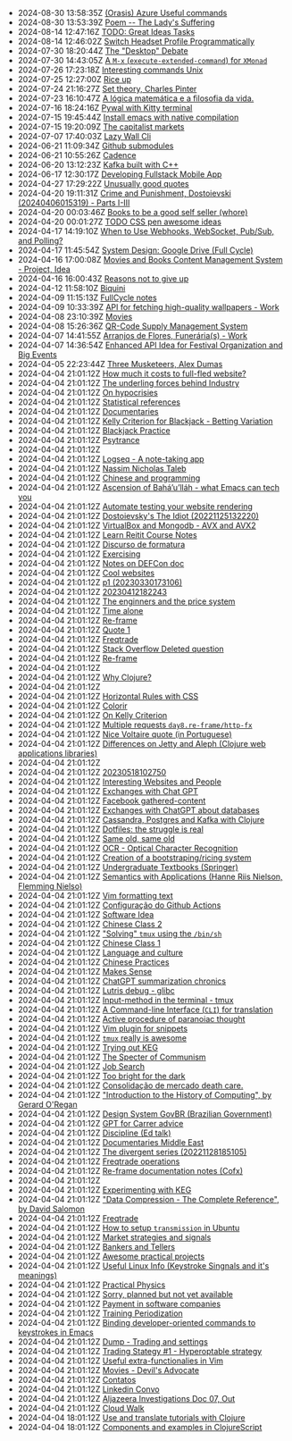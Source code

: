 * 2024-08-30 13:58:35Z [(Orasis) Azure Useful commands](../144)
* 2024-08-30 13:53:39Z [Poem -- The Lady's Suffering](../145)
* 2024-08-14 12:47:16Z [TODO: Great Ideas Tasks](../136)
* 2024-08-14 12:46:02Z [Switch Headset Profile Programmatically ](../143)
* 2024-07-30 18:20:44Z [The "Desktop" Debate](../142)
* 2024-07-30 14:43:05Z [A `M-x` (`execute-extended-command`) for `XMonad`](../141)
* 2024-07-26 17:23:18Z [Interesting commands Unix](../140)
* 2024-07-25 12:27:00Z [Rice up](../139)
* 2024-07-24 21:16:27Z [Set theory, Charles Pinter](../138)
* 2024-07-23 16:10:47Z [A lógica matemática e a filosofia da vida.](../137)
* 2024-07-16 18:24:16Z [Pywal with Kitty terminal](../135)
* 2024-07-15 19:45:44Z [Install emacs with native compilation](../45)
* 2024-07-15 19:20:09Z [The capitalist markets](../34)
* 2024-07-07 17:40:03Z [Lazy Wall Cli](../134)
* 2024-06-21 11:09:34Z [Github submodules](../133)
* 2024-06-21 10:55:26Z [Cadence](../132)
* 2024-06-20 13:12:23Z [Kafka built with C++](../131)
* 2024-06-17 12:30:17Z [Developing Fullstack Mobile App](../130)
* 2024-04-27 17:29:22Z [Unusually good quotes](../88)
* 2024-04-20 19:11:31Z [Crime and Punishment, Dostoievski (20240406015319) - Parts I-III](../114)
* 2024-04-20 00:03:46Z [Books to be a good self seller (whore)](../129)
* 2024-04-20 00:01:27Z [TODO CSS pen awesome ideas](../128)
* 2024-04-17 14:19:10Z [When to Use Webhooks, WebSocket, Pub/Sub, and Polling?](../127)
* 2024-04-17 11:45:54Z [System Design: Google Drive (Full Cycle)](../126)
* 2024-04-16 17:00:08Z [Movies and Books Content Management System - Project, Idea](../125)
* 2024-04-16 16:00:43Z [Reasons not to give up](../124)
* 2024-04-12 11:58:10Z [Biquini](../123)
* 2024-04-09 11:15:13Z [FullCycle notes](../122)
* 2024-04-09 10:33:39Z [API for fetching high-quality wallpapers - Work](../121)
* 2024-04-08 23:10:39Z [Movies](../115)
* 2024-04-08 15:26:36Z [QR-Code Supply Management System](../120)
* 2024-04-07 14:41:55Z [Arranjos de Flores, Funerária(s) - Work](../119)
* 2024-04-07 14:36:54Z [Enhanced API Idea for Festival Organization and Big Events](../118)
* 2024-04-05 22:23:44Z [Three Musketeers, Alex Dumas](../116)
* 2024-04-04 21:01:12Z [How much it costs to full-fled website?](../52)
* 2024-04-04 21:01:12Z [The underling forces behind Industry](../8)
* 2024-04-04 21:01:12Z [On hypocrisies](../79)
* 2024-04-04 21:01:12Z [Statistical references](../78)
* 2024-04-04 21:01:12Z [Documentaries](../77)
* 2024-04-04 21:01:12Z [Kelly Criterion for Blackjack - Betting Variation](../76)
* 2024-04-04 21:01:12Z [Blackjack Practice](../75)
* 2024-04-04 21:01:12Z [Psytrance ](../74)
* 2024-04-04 21:01:12Z [](../97)
* 2024-04-04 21:01:12Z [Logseq - A note-taking app](../72)
* 2024-04-04 21:01:12Z [Nassim Nicholas Taleb](../84)
* 2024-04-04 21:01:12Z [Chinese and programming](../19)
* 2024-04-04 21:01:12Z [Ascension of Bahá’u’lláh - what Emacs can tech you](../63)
* 2024-04-04 21:01:12Z [Automate testing your website rendering](../29)
* 2024-04-04 21:01:12Z [Dostoievsky's The Idiot (20221125132220)](../3)
* 2024-04-04 21:01:12Z [VirtualBox and Mongodb - AVX and AVX2](../31)
* 2024-04-04 21:01:12Z [Learn Reitit Course Notes](../32)
* 2024-04-04 21:01:12Z [Discurso de formatura](../33)
* 2024-04-04 21:01:12Z [Exercising](../82)
* 2024-04-04 21:01:12Z [Notes on DEFCon doc](../35)
* 2024-04-04 21:01:12Z [Cool websites](../37)
* 2024-04-04 21:01:12Z [p1 (20230330173106)](../38)
* 2024-04-04 21:01:12Z [20230412182243](../39)
* 2024-04-04 21:01:12Z [The enginners and the price system](../4)
* 2024-04-04 21:01:12Z [Time alone](../40)
* 2024-04-04 21:01:12Z [Re-frame](../41)
* 2024-04-04 21:01:12Z [Quote 1](../43)
* 2024-04-04 21:01:12Z [Freqtrade](../89)
* 2024-04-04 21:01:12Z [Stack Overflow Deleted question](../46)
* 2024-04-04 21:01:12Z [Re-frame](../47)
* 2024-04-04 21:01:12Z [](../94)
* 2024-04-04 21:01:12Z [Why Clojure?](../86)
* 2024-04-04 21:01:12Z [](../71)
* 2024-04-04 21:01:12Z [Horizontal Rules with CSS](../50)
* 2024-04-04 21:01:12Z [Colorir](../83)
* 2024-04-04 21:01:12Z [On Kelly Criterion](../80)
* 2024-04-04 21:01:12Z [Multiple requests `day8.re-frame/http-fx`](../53)
* 2024-04-04 21:01:12Z [Nice Voltaire quote (in Portuguese)](../54)
* 2024-04-04 21:01:12Z [Differences on Jetty and Aleph (Clojure web applications libraries)](../55)
* 2024-04-04 21:01:12Z [](../56)
* 2024-04-04 21:01:12Z [20230518102750](../57)
* 2024-04-04 21:01:12Z [Interesting Websites and People](../58)
* 2024-04-04 21:01:12Z [Exchanges with Chat GPT](../59)
* 2024-04-04 21:01:12Z [Facebook gathered-content](../6)
* 2024-04-04 21:01:12Z [Exchanges with ChatGPT about databases](../60)
* 2024-04-04 21:01:12Z [Cassandra, Postgres and Kafka with Clojure](../61)
* 2024-04-04 21:01:12Z [Dotfiles: the struggle is real](../28)
* 2024-04-04 21:01:12Z [Same old, same old](../64)
* 2024-04-04 21:01:12Z [OCR - Optical Character Recognition](../66)
* 2024-04-04 21:01:12Z [Creation of a bootstraping/ricing system](../67)
* 2024-04-04 21:01:12Z [Undergraduate Textbooks (Springer)](../68)
* 2024-04-04 21:01:12Z [Semantics with Applications (Hanne Riis Nielson, Flemming Nielso)](../69)
* 2024-04-04 21:01:12Z [Vim formatting text](../7)
* 2024-04-04 21:01:12Z [Configuração do Github Actions](../27)
* 2024-04-04 21:01:12Z [Software Idea](../26)
* 2024-04-04 21:01:12Z [Chinese Class 2](../25)
* 2024-04-04 21:01:12Z ["Solving" `tmux` using the `/bin/sh`](../24)
* 2024-04-04 21:01:12Z [Chinese Class 1](../22)
* 2024-04-04 21:01:12Z [Language and culture](../21)
* 2024-04-04 21:01:12Z [Chinese Practices](../20)
* 2024-04-04 21:01:12Z [Makes Sense](../2)
* 2024-04-04 21:01:12Z [ChatGPT summarization chronics](../104)
* 2024-04-04 21:01:12Z [Lutris debug - glibc](../18)
* 2024-04-04 21:01:12Z [Input-method in the terminal - tmux](../17)
* 2024-04-04 21:01:12Z [A Command-line Interface (`CLI`) for translation](../16)
* 2024-04-04 21:01:12Z [Active procedure of paranoiac thought ](../15)
* 2024-04-04 21:01:12Z [Vim plugin for snippets](../13)
* 2024-04-04 21:01:12Z [`tmux` really is awesome](../10)
* 2024-04-04 21:01:12Z [Trying out KEG](../1)
* 2024-04-04 21:01:12Z [The Specter of Communism](../11)
* 2024-04-04 21:01:12Z [Job Search](../111)
* 2024-04-04 21:01:12Z [Too bright for the dark](../85)
* 2024-04-04 21:01:12Z [Consolidação de mercado death care.](../87)
* 2024-04-04 21:01:12Z ["Introduction to the History of Computing", by Gerard O'Regan](../73)
* 2024-04-04 21:01:12Z [Design System GovBR (Brazilian Government)](../93)
* 2024-04-04 21:01:12Z [GPT for Carrer advice](../107)
* 2024-04-04 21:01:12Z [Discipline (Ed talk)](../90)
* 2024-04-04 21:01:12Z [Documentaries Middle East](../98)
* 2024-04-04 21:01:12Z [The divergent series (20221128185105)](../9)
* 2024-04-04 21:01:12Z [Freqtrade operations](../92)
* 2024-04-04 21:01:12Z [Re-frame documentation notes (Cofx)](../49)
* 2024-04-04 21:01:12Z [](../95)
* 2024-04-04 21:01:12Z [Experimenting with KEG](../5)
* 2024-04-04 21:01:12Z ["Data Compression - The Complete Reference", by David Salomon](../70)
* 2024-04-04 21:01:12Z [Freqtrade](../91)
* 2024-04-04 21:01:12Z [How to setup `transmission` in Ubuntu](../51)
* 2024-04-04 21:01:12Z [Market strategies and signals](../99)
* 2024-04-04 21:01:12Z [Bankers and Tellers](../81)
* 2024-04-04 21:01:12Z [Awesome practical projects](../108)
* 2024-04-04 21:01:12Z [Useful Linux Info (Keystroke Singnals and it's meanings)](../106)
* 2024-04-04 21:01:12Z [Practical Physics](../105)
* 2024-04-04 21:01:12Z [Sorry, planned but not yet available](../0)
* 2024-04-04 21:01:12Z [Payment in software companies](../48)
* 2024-04-04 21:01:12Z [Training Periodization](../103)
* 2024-04-04 21:01:12Z [Binding developer-oriented commands to keystrokes in Emacs](../102)
* 2024-04-04 21:01:12Z [Dump - Trading and settings](../101)
* 2024-04-04 21:01:12Z [Trading Stategy #1 - Hyperoptable strategy](../100)
* 2024-04-04 21:01:12Z [Useful extra-functionalies in Vim](../12)
* 2024-04-04 21:01:12Z [Movies - Devil's Advocate](../113)
* 2024-04-04 21:01:12Z [Contatos](../96)
* 2024-04-04 21:01:12Z [Linkedin Convo](../110)
* 2024-04-04 21:01:12Z [Aljazeera Investigations Doc 07, Out](../112)
* 2024-04-04 21:01:12Z [Cloud Walk ](../109)
* 2024-04-04 18:01:12Z [Use and translate tutorials with Clojure](../62)
* 2024-04-04 18:01:12Z [Components and examples in ClojureScript](../42)
